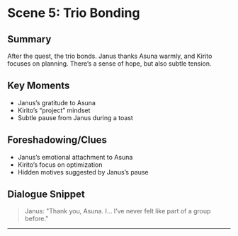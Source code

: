 # Scene 5: Trio Bonding

## Summary
After the quest, the trio bonds. Janus thanks Asuna warmly, and Kirito focuses on planning. There’s a sense of hope, but also subtle tension.

## Key Moments
- Janus’s gratitude to Asuna
- Kirito’s “project” mindset
- Subtle pause from Janus during a toast

## Foreshadowing/Clues
- Janus’s emotional attachment to Asuna
- Kirito’s focus on optimization
- Hidden motives suggested by Janus’s pause

## Dialogue Snippet
> Janus: "Thank you, Asuna. I... I’ve never felt like part of a group before."

---
